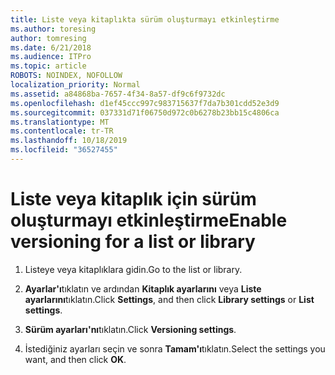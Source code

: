 ```yaml
---
title: Liste veya kitaplıkta sürüm oluşturmayı etkinleştirme
ms.author: toresing
author: tomresing
ms.date: 6/21/2018
ms.audience: ITPro
ms.topic: article
ROBOTS: NOINDEX, NOFOLLOW
localization_priority: Normal
ms.assetid: a84868ba-7657-4f34-8a57-df9c6f9732dc
ms.openlocfilehash: d1ef45ccc997c983715637f7da7b301cdd52e3d9
ms.sourcegitcommit: 037331d71f06750d972c0b6278b23bb15c4806ca
ms.translationtype: MT
ms.contentlocale: tr-TR
ms.lasthandoff: 10/18/2019
ms.locfileid: "36527455"
---
```

# <a name="enable-versioning-for-a-list-or-library"></a><span data-ttu-id="9a3a4-102">Liste veya kitaplık için sürüm oluşturmayı etkinleştirme</span><span class="sxs-lookup"><span data-stu-id="9a3a4-102">Enable versioning for a list or library</span></span>

1. <span data-ttu-id="9a3a4-103">Listeye veya kitaplıklara gidin.</span><span class="sxs-lookup"><span data-stu-id="9a3a4-103">Go to the list or library.</span></span>
    
2. <span data-ttu-id="9a3a4-104">**Ayarlar'ı**tıklatın ve ardından **Kitaplık ayarlarını** veya **Liste ayarlarını**tıklatın.</span><span class="sxs-lookup"><span data-stu-id="9a3a4-104">Click **Settings**, and then click **Library settings** or **List settings**.</span></span>
    
3. <span data-ttu-id="9a3a4-105">**Sürüm ayarları'nı**tıklatın.</span><span class="sxs-lookup"><span data-stu-id="9a3a4-105">Click **Versioning settings**.</span></span>
    
4. <span data-ttu-id="9a3a4-106">İstediğiniz ayarları seçin ve sonra **Tamam'ı**tıklatın.</span><span class="sxs-lookup"><span data-stu-id="9a3a4-106">Select the settings you want, and then click **OK**.</span></span>
    

